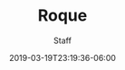 ---
title: "Roque"
date: 2019-03-19T23:19:36-06:00
draft: true
author: Staff
featured: featuredimg.jpg
type: post
categories:
- Local
tags:
- tag
---